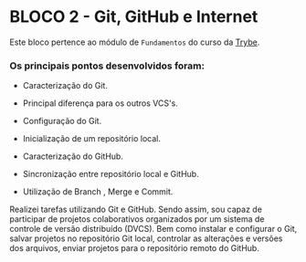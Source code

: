# BLOCO 2 - Git, GitHub e Internet

Este bloco pertence ao módulo de `Fundamentos` do curso da [Trybe](https://www.betrybe.com/). 

### Os principais pontos desenvolvidos foram:

* Caracterização do Git.

* Principal diferença para os outros VCS's.

* Configuração do Git. 

* Inicialização de um repositório local.

* Caracterização do GitHub.

* Sincronização entre repositório local e GitHub.

* Utilização de Branch , Merge e Commit.

Realizei tarefas utilizando Git e GitHub. Sendo assim, sou capaz de participar de projetos colaborativos organizados por um sistema de controle de versão distribuído (DVCS). Bem como instalar e configurar o Git, salvar projetos no repositório Git local, controlar as alterações e versões dos arquivos, enviar projetos para o repositório remoto do GitHub.


